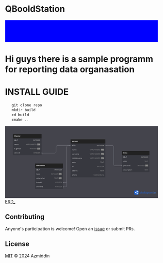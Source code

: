 # QBooldStation
<p align="center" 
  style="background:blue;font-size:20px;">
<br>
<br>
  <a href="https://github.com/RichardLitt/standard-readme"><img src="https://img.shields.io/badge/standard--readme-OK-green.svg?style=flat-square" alt=""></a>
  <a href="https://conventionalcommits.org"><img src="https://img.shields.io/badge/Conventional%20Commits-1.0.0-yellow.svg" alt=""></a>
  <a href="http://commitizen.github.io/cz-cli/"><img src="https://img.shields.io/badge/commitizen-friendly-brightgreen.svg" alt=""></a>
</p>

# Hi guys there is a sample programm for reporting data organasation
# INSTALL GUIDE
```shell
   git clone repo
   mkdir build
   cd build
   cmake ..
```
![](base/erd.png)
[ERD_](https://dbdiagram.io/d/658c3b0b89dea627999ff7b6)



## Contributing

Anyone's participation is welcome! Open an [issue](https://github.com/GigaDevelopper/QBoolReporter/issues) or submit PRs.

## License

[MIT](LICENSE) © 2024 Azmiddin

